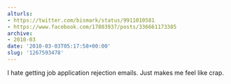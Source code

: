 ```yaml
---
alturls:
- https://twitter.com/bismark/status/9911010581
- https://www.facebook.com/17803937/posts/336661173385
archive:
- 2010-03
date: '2010-03-03T05:17:58+00:00'
slug: '1267593478'
---
```


I hate getting job application rejection emails.  Just makes me feel like crap.

